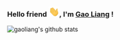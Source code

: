 ### Hello friend <img src="https://github.com/gaoliang/gaoliang/blob/master/Hi.gif" width="25px">, I'm [Gao Liang](https://gaoliang.me) ! 

![gaoliang's github stats](https://github-readme-stats.vercel.app/api?username=gaoliang)

<!--
**gaoliang/gaoliang** is a ✨ _special_ ✨ repository because its `README.md` (this file) appears on your GitHub profile.

Here are some ideas to get you started:

- 🔭 I’m currently working on ...
- 🌱 I’m currently learning ...
- 👯 I’m looking to collaborate on ...
- 🤔 I’m looking for help with ...
- 💬 Ask me about ...
- 📫 How to reach me: ...
- 😄 Pronouns: ...
- ⚡ Fun fact: ...
-->
